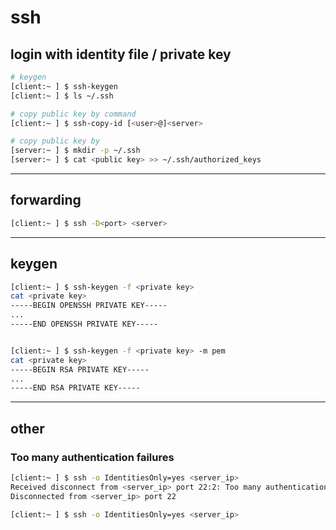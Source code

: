 # ssh


## login with identity file / private key


```bash
# keygen
[client:~ ] $ ssh-keygen
[client:~ ] $ ls ~/.ssh

# copy public key by command
[client:~ ] $ ssh-copy-id [<user>@]<server>

# copy public key by 
[server:~ ] $ mkdir -p ~/.ssh
[server:~ ] $ cat <public key> >> ~/.ssh/authorized_keys
```


---

## forwarding


```bash
[client:~ ] $ ssh -D<port> <server>
```


---

## keygen

```bash
[client:~ ] $ ssh-keygen -f <private key>
cat <private key>
-----BEGIN OPENSSH PRIVATE KEY-----
...
-----END OPENSSH PRIVATE KEY-----


[client:~ ] $ ssh-keygen -f <private key> -m pem
cat <private key>
-----BEGIN RSA PRIVATE KEY-----
...
-----END RSA PRIVATE KEY-----
```

---

## other

### Too many authentication failures

```bash
[client:~ ] $ ssh -o IdentitiesOnly=yes <server_ip>
Received disconnect from <server_ip> port 22:2: Too many authentication failures
Disconnected from <server_ip> port 22

[client:~ ] $ ssh -o IdentitiesOnly=yes <server_ip>
```
